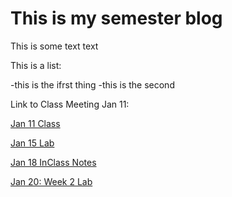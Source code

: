# This is my semester blog

This is some text text

This is a list:

  -this is the ifrst thing
  -this is the second
  
  Link to Class Meeting Jan 11:

[Jan 11 Class](classmeetingjan11.html)

[Jan 15 Lab](W1D2.html)

[Jan 18 InClass Notes](Jan%2018%20InClass.md)

[Jan 20: Week 2 Lab](Week%202%20Lab.md)
